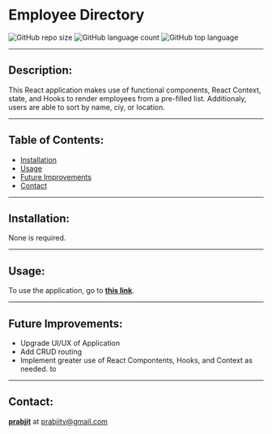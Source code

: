 # Employee Directory
  ![GitHub repo size](https://img.shields.io/github/repo-size/prabjitv/employee-directory?style=for-the-badge) ![GitHub language count](https://img.shields.io/github/languages/count/prabjitv/employee-directory?color=green&style=for-the-badge) ![GitHub top language](https://img.shields.io/github/languages/top/prabjitv/employee-directory?color=red&style=for-the-badge)

---

## Description:
This React application makes use of functional components, React Context, state, and Hooks to render employees from a pre-filled list. Additionaly, users are able to sort by name, ciy, or location.

---

## Table of Contents:
* [Installation](#installation)
* [Usage](#usage)
* [Future Improvements](#future-improvements)
* [Contact](#contact)

---

## Installation:
None is required.

---

## Usage:
To use the application, go to __[this link](https://prabjitv.github.io/budget-tracker/)__.

---

## Future Improvements:
* Upgrade UI/UX of Application
* Add CRUD routing
* Implement greater use of React Compontents, Hooks, and Context as needed. to 

---

## Contact:

__[prabjit](https://github.com/prabjitv)__ at prabjitv@gmail.com